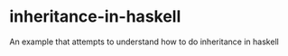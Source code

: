 inheritance-in-haskell
======================

An example that attempts to understand how to do inheritance in haskell
